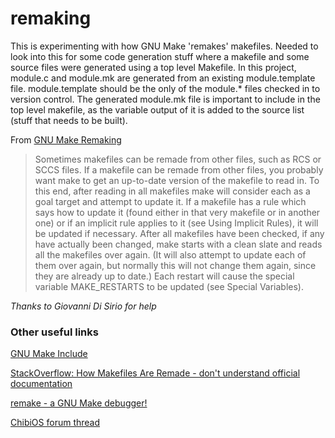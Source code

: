 # remaking
This is experimenting with how GNU Make 'remakes' makefiles. Needed to look into this for some code generation stuff where a makefile and some source files were generated using a top level Makefile. In this project, module.c and module.mk are generated from an existing module.template file. module.template should be the only of the module.* files checked in to version control. The generated module.mk file is important to include in the top level makefile, as the variable output of it is added to the source list (stuff that needs to be built).

From [GNU Make Remaking](https://www.gnu.org/software/make/manual/make.html#Remaking-Makefiles)
> Sometimes makefiles can be remade from other files, such as RCS or SCCS files. If a makefile can be remade from other files, you probably want make to get an up-to-date version of the makefile to read in.
To this end, after reading in all makefiles make will consider each as a goal target and attempt to update it. If a makefile has a rule which says how to update it (found either in that very makefile or in another one) or if an implicit rule applies to it (see Using Implicit Rules), it will be updated if necessary. After all makefiles have been checked, if any have actually been changed, make starts with a clean slate and reads all the makefiles over again. (It will also attempt to update each of them over again, but normally this will not change them again, since they are already up to date.) Each restart will cause the special variable MAKE_RESTARTS to be updated (see Special Variables).

*Thanks to Giovanni Di Sirio for help*

### Other useful links
[GNU Make Include](https://www.gnu.org/software/make/manual/html_node/Include.html)

[StackOverflow: How Makefiles Are Remade - don't understand official documentation](https://stackoverflow.com/questions/65058553/how-makefiles-are-remade-dont-understand-official-documentation)

[remake - a GNU Make debugger!](https://remake.readthedocs.io/en/latest/index.html)

[ChibiOS forum thread](https://forum.chibios.org/viewtopic.php?f=2&t=5866&start=10)
